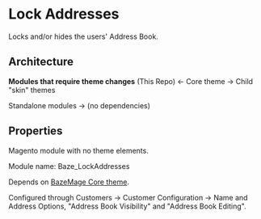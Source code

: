 # Lock Addresses
Locks and/or hides the users' Address Book.

## Architecture
**Modules that require theme changes** (This Repo) <- Core theme -> Child "skin" themes

Standalone modules -> (no dependencies)

## Properties
Magento module with no theme elements.

Module name: Baze_LockAddresses

Depends on [BazeMage Core theme](https://github.com/bazedk/bazemage-theme-core).

Configured through Customers -> Customer Configuration -> Name and Address Options, "Address Book Visibility" and "Address Book Editing".
